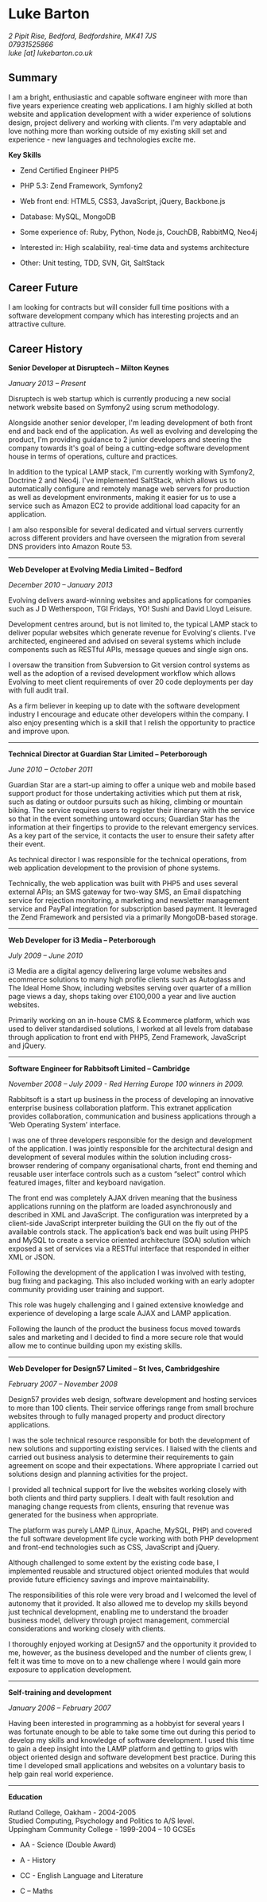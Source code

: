 Luke Barton
===========

_2 Pipit Rise, Bedford, Bedfordshire, MK41 7JS  
07931525866  
luke [at] lukebarton.co.uk_

Summary
-------

I am a bright, enthusiastic and capable software engineer with more than five years experience creating web applications. I am highly skilled at both website and application development with a wider experience of solutions design, project delivery and working with clients. I'm very adaptable and love nothing more than working outside of my existing skill set and experience - new languages and technologies excite me.

**Key Skills**

* Zend Certified Engineer PHP5

* PHP 5.3: Zend Framework, Symfony2

* Web front end: HTML5, CSS3, JavaScript, jQuery, Backbone.js

* Database: MySQL, MongoDB

* Some experience of: Ruby, Python, Node.js, CouchDB, RabbitMQ, Neo4j

* Interested in: High scalability, real-time data and systems architecture

* Other: Unit testing, TDD, SVN, Git, SaltStack

Career Future
-------------

I am looking for contracts but will consider full time positions with a software development company which has interesting projects and an attractive culture.

Career History
--------------

**Senior Developer at Disruptech – Milton Keynes**

_January 2013 – Present_

Disruptech is web startup which is currently producing a new social network website based on Symfony2 using scrum methodology.

Alongside another senior developer, I'm leading development of both front end and back end of the application. As well as evolving and developing the product, I'm providing guidance to 2 junior developers and steering the company towards it's goal of being a cutting-edge software development house in terms of operations, culture and practices.

In addition to the typical LAMP stack, I'm currently working with Symfony2, Doctrine 2 and Neo4j. I've implemented SaltStack, which allows us to automatically configure and remotely manage web servers for production as well as development environments, making it easier for us to use a service such as Amazon EC2 to provide additional load capacity for an application.

I am also responsible for several dedicated and virtual servers currently across different providers and have overseen the migration from several DNS providers into Amazon Route 53.

---

**Web Developer at Evolving Media Limited – Bedford**

_December 2010 – January 2013_

Evolving delivers award-winning websites and applications for companies such as J D Wetherspoon, TGI Fridays, YO! Sushi and David Lloyd Leisure.

Development centres around, but is not limited to, the typical LAMP stack to deliver popular websites which generate revenue for Evolving's clients. I've architected, engineered and advised on several systems which include components such as RESTful APIs, message queues and single sign ons.

I oversaw the transition from Subversion to Git version control systems as well as the adoption of a revised development workflow which allows Evolving to meet client requirements of over 20 code deployments per day with full audit trail.

As a firm believer in keeping up to date with the software development industry I encourage and educate other developers within the company. I also enjoy presenting which is a skill that I relish the opportunity to practice and improve upon.

---

**Technical Director at Guardian Star Limited – Peterborough**

_June 2010 – October 2011_

Guardian Star are a start-up aiming to offer a unique web and mobile based support product for those undertaking activities which put them at risk, such as dating or outdoor pursuits such as hiking, climbing or mountain biking. The service requires users to register their itinerary with the service so that in the event something untoward occurs; Guardian Star has the information at their fingertips to provide to the relevant emergency services. As a key part of the service, it contacts the user to ensure their safety after their event.

As technical director I was responsible for the technical operations, from web application development to the provision of phone systems. 

Technically, the web application was built with PHP5 and uses several external APIs; an SMS gateway for two-way SMS, an Email dispatching service for rejection monitoring, a marketing and newsletter management service and PayPal integration for subscription based payment. It leveraged the Zend Framework and persisted via a primarily MongoDB-based storage.

---

**Web Developer for i3 Media – Peterborough**

_July 2009 – June 2010_

i3 Media are a digital agency delivering large volume websites and ecommerce solutions to many high profile clients such as Autoglass and The Ideal Home Show, including websites serving over quarter of a million page views a day, shops taking over £100,000 a year and live auction websites. 

Primarily working on an in-house CMS & Ecommerce platform, which was used to deliver standardised solutions, I worked at all levels from database through application to front end with PHP5, Zend Framework, JavaScript and jQuery.

---

**Software Engineer for Rabbitsoft Limited – Cambridge**

_November 2008 – July 2009 - Red Herring Europe 100 winners in 2009._

Rabbitsoft is a start up business in the process of developing an innovative enterprise business collaboration platform. This extranet application provides collaboration, communication and business applications through a ‘Web Operating System’ interface.

I was one of three developers responsible for the design and development of the application.  I was jointly responsible for the architectural design and development of several modules within the solution including cross-browser rendering of company organisational charts, front end theming and reusable user interface controls such as a custom “select” control which featured images, filter and keyboard navigation.

The front end was completely AJAX driven meaning that the business applications running on the platform are loaded asynchronously and described in XML and JavaScript. The configuration was interpreted by a client-side JavaScript interpreter building the GUI on the fly out of the available controls stack.  The application’s back end was built using PHP5 and MySQL to create a service oriented architecture (SOA) solution which exposed a set of services via a RESTful interface that responded in either XML or JSON.

Following the development of the application I was involved with testing, bug fixing and packaging. This also included working with an early adopter community providing user training and support.

This role was hugely challenging and I gained extensive knowledge and experience of developing a large scale AJAX and LAMP application. 

Following the launch of the product the business focus moved towards sales and marketing and I decided to find a more secure role that would allow me to continue building upon my existing skills.

---

**Web Developer for Design57 Limited – St Ives, Cambridgeshire**

_February 2007 – November 2008_

Design57 provides web design, software development and hosting services to more than 100 clients.  Their service offerings range from small brochure websites through to fully managed property and product directory applications.

I was the sole technical resource responsible for both the development of new solutions and supporting existing services.  I liaised with the clients and carried out business analysis to determine their requirements to gain agreement on scope and their expectations. Where appropriate I carried out solutions design and planning activities for the project.  

I provided all technical support for live the websites working closely with both clients and third party suppliers. I dealt with fault resolution and managing change requests from clients, ensuring that revenue was generated for the business when appropriate.

The platform was purely LAMP (Linux, Apache, MySQL, PHP) and covered the full software development life cycle working with both PHP development and front-end technologies such as CSS, JavaScript and jQuery.

Although challenged to some extent by the existing code base, I implemented reusable and structured object oriented modules that would provide future efficiency savings and improve maintainability.

The responsibilities of this role were very broad and I welcomed the level of autonomy that it provided. It also allowed me to develop my skills beyond just technical development, enabling me to understand the broader business model, delivery through project management, commercial considerations and working closely with clients. 

I thoroughly enjoyed working at Design57 and the opportunity it provided to me, however, as the business developed and the number of clients grew, I felt it was time to move on to a new challenge where I would gain more exposure to application development.

---

**Self-training and development**

_January 2006 – February 2007_

Having been interested in programming as a hobbyist for several years I was fortunate enough to be able to take some time out during this period to develop my skills and knowledge of software development.  I used this time to gain a deep insight into the LAMP platform and getting to grips with object oriented design and software development best practice. During this time I developed small applications and websites on a voluntary basis to help gain real world experience.  

---

**Education**

Rutland College, Oakham - 2004-2005  
Studied Computing, Psychology and Politics to A/S level.  
Uppingham Community College - 1999-2004 – 10 GCSEs

* AA - Science (Double Award)

* A - History

* CC - English Language and Literature 

* C – Maths
